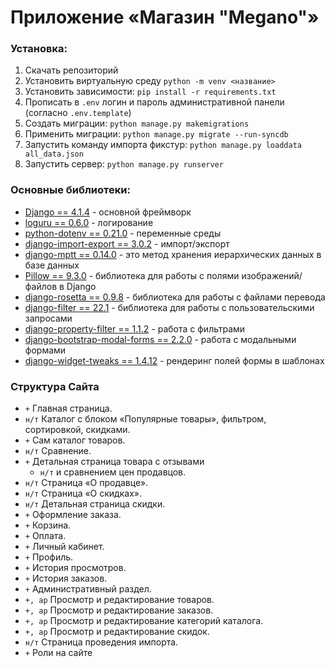 # Приложение «Магазин "Megano"»

### Установка:
1. Скачать репозиторий
2. Установить виртуальную среду `python -m venv <название>`
3. Установить зависимости: `pip install -r requirements.txt`
4. Прописать в `.env` логин и пароль административной панели (согласно `.env.template`)
5. Создать миграции: `python manage.py makemigrations`
6. Применить миграции: `python manage.py migrate --run-syncdb`
7. Запустить команду импорта фикстур: `python manage.py loaddata all_data.json`
8. Запустить сервер: `python manage.py runserver`

### Основные библиотеки:
* [Django == 4.1.4](https://docs.djangoproject.com/en/4.1/) - основной фреймворк
* [loguru == 0.6.0](https://github.com/Delgan/loguru) - логирование
* [python-dotenv == 0.21.0](https://pypi.org/project/python-dotenv/) - переменные среды
* [django-import-export == 3.0.2](https://django-import-export.readthedocs.io/en/latest/getting_started.html) - импорт/экспорт
* [django-mptt == 0.14.0](https://django-mptt.readthedocs.io/en/latest/overview.html) - это метод хранения иерархических данных в базе данных
* [Pillow == 9.3.0](https://pypi.org/project/Pillow/) - библиотека для работы с полями изображений/файлов в Django
* [django-rosetta == 0.9.8](https://django-rosetta.readthedocs.io/) - библиотека для работы с файлами перевода
* [django-filter == 22.1](https://django-filter.readthedocs.io/en/stable/index.html) - библиотека для работы с пользовательскими запросами
* [django-property-filter == 1.1.2](https://pypi.org/project/django-property-filter/) - работа с фильтрами
* [django-bootstrap-modal-forms == 2.2.0](https://pypi.org/project/django-bootstrap-modal-forms/) - работа с модальными формами
* [django-widget-tweaks == 1.4.12](https://pypi.org/project/django-widget-tweaks/) - рендеринг полей формы в шаблонах

### Структура Сайта
* `+` Главная страница.
* `н/т` Каталог с блоком «Популярные товары», фильтром, сортировкой, скидками.
* `+` Сам каталог товаров.
* `н/т` Сравнение.
* `+` Детальная страница товара с отзывами
  * `н/т` и сравнением цен продавцов.
* `н/т` Страница «О продавце».
* `н/т` Страница «О скидках».
* `н/т` Детальная страница скидки.
* `+` Оформление заказа.
* `+` Корзина.
* `+` Оплата.
* `+` Личный кабинет.
* `+` Профиль.
* `+` История просмотров.
* `+` История заказов.
* `+` Административный раздел.
* `+, ap` Просмотр и редактирование товаров.
* `+, ap` Просмотр и редактирование заказов.
* `+, ap` Просмотр и редактирование категорий каталога.
* `+, ap` Просмотр и редактирование скидок.
* `н/т` Страница проведения импорта.
* `+` Роли на сайте
